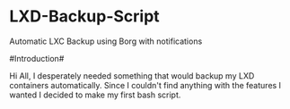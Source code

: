 # LXD-Backup-Script
Automatic LXC Backup using Borg with notifications

#Introduction#

Hi All,
I desperately needed something that would backup my LXD containers automatically. Since I couldn't find anything with the features I wanted
I decided to make my first bash script.

